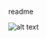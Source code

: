 readme

![alt text](https://upload.wikimedia.org/wikipedia/commons/d/d5/Rubber_duck_assisting_with_debugging.jpg)
